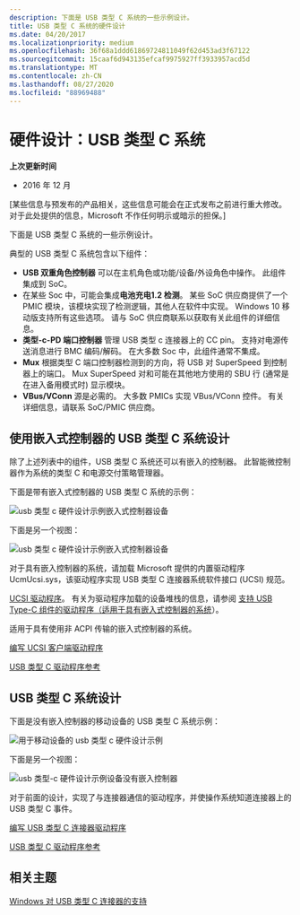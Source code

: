 ```yaml
---
description: 下面是 USB 类型 C 系统的一些示例设计。
title: USB 类型 C 系统的硬件设计
ms.date: 04/20/2017
ms.localizationpriority: medium
ms.openlocfilehash: 36f68a1ddd61869724811049f62d453ad3f67122
ms.sourcegitcommit: 15caaf6d943135efcaf9975927ff3933957acd5d
ms.translationtype: MT
ms.contentlocale: zh-CN
ms.lasthandoff: 08/27/2020
ms.locfileid: "88969488"
---
```

# <a name="hardware-design-usb-type-c-systems"></a>硬件设计：USB 类型 C 系统


**上次更新时间**

-   2016 年 12 月

\[某些信息与预发布的产品相关，这些信息可能会在正式发布之前进行重大修改。 对于此处提供的信息，Microsoft 不作任何明示或暗示的担保。\]

下面是 USB 类型 C 系统的一些示例设计。

典型的 USB 类型 C 系统包含以下组件：

-   **USB 双重角色控制器** 可以在主机角色或功能/设备/外设角色中操作。 此组件集成到 SoC。
-   在某些 Soc 中，可能会集成**电池充电1.2 检测**。 某些 SoC 供应商提供了一个 PMIC 模块，该模块实现了检测逻辑，其他人在软件中实现。 Windows 10 移动版支持所有这些选项。 请与 SoC 供应商联系以获取有关此组件的详细信息。
-   **类型-c-PD 端口控制器** 管理 USB 类型 c 连接器上的 CC pin。 支持对电源传送消息进行 BMC 编码/解码。 在大多数 Soc 中，此组件通常不集成。
-   **Mux** 根据类型 C 端口控制器检测到的方向，将 USB 对 SuperSpeed 到控制器上的端口。 Mux SuperSpeed 对和可能在其他地方使用的 SBU 行 (通常是在进入备用模式时) 显示模块。
-   **VBus/VConn** 源是必需的。 大多数 PMICs 实现 VBus/VConn 控件。 有关详细信息，请联系 SoC/PMIC 供应商。

## <a name="usb-type-c-system-design-with-an-embedded-controller"></a><a href="" id="emb"></a>使用嵌入式控制器的 USB 类型 C 系统设计


除了上述列表中的组件，USB 类型 C 系统还可以有嵌入的控制器。 此智能微控制器作为系统的类型 C 和电源交付策略管理器。

下面是带有嵌入式控制器的 USB 类型 C 系统的示例：

![usb 类型 c 硬件设计示例嵌入式控制器设备](images/type-c-hw1.png)

下面是另一个视图：

![usb 类型 c 硬件设计示例嵌入式控制器设备](images/type-c-hw1-1.png)

对于具有嵌入控制器的系统，请加载 Microsoft 提供的内置驱动程序 UcmUcsi.sys，该驱动程序实现 USB 类型 C 连接器系统软件接口 (UCSI) 规范。

[UCSI 驱动程序](ucsi.md)。 有关为驱动程序加载的设备堆栈的信息，请参阅 [支持 USB Type-C 组件的驱动程序（适用于具有嵌入式控制器的系统](architecture--usb-type-c-in-a-windows-system.md#drivers)）。


适用于具有使用非 ACPI 传输的嵌入式控制器的系统。 

[编写 UCSI 客户端驱动程序](write-a-ucsi-driver.md)

[USB 类型 C 驱动程序参考](https://docs.microsoft.com/windows-hardware/drivers/ddi/_usbref/#type-c-driver-reference)

## <a name="usb-type-c-system-design"></a><a href="" id="hardware"></a>USB 类型 C 系统设计


下面是没有嵌入控制器的移动设备的 USB 类型 C 系统示例：

![用于移动设备的 usb 类型 c 硬件设计示例](images/type-c-hw2.png)

下面是另一个视图：

![usb 类型-c 硬件设计示例设备没有嵌入控制器](images/type-c-hw2-1.png)

对于前面的设计，实现了与连接器通信的驱动程序，并使操作系统知道连接器上的 USB 类型 C 事件。

[编写 USB 类型 C 连接器驱动程序](bring-up-a-usb-type-c-connector-on-a-windows-system.md)

[USB 类型 C 驱动程序参考](https://docs.microsoft.com/windows-hardware/drivers/ddi/_usbref/#type-c-driver-reference)

## <a name="related-topics"></a>相关主题
[Windows 对 USB 类型 C 连接器的支持](oem-tasks-for-bringing-up-a-usb-typec.md)  



